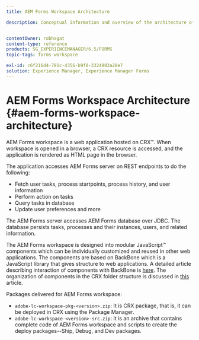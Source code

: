 ```yaml
---
title: AEM Forms Workspace Architecture

description: Conceptual information and overview of the architecture of LiveCycle AEM Forms workspace.


contentOwner: robhagat
content-type: reference
products: SG_EXPERIENCEMANAGER/6.5/FORMS
topic-tags: forms-workspace

exl-id: c6f216d4-781c-4356-b9f0-3324903a28e7
solution: Experience Manager, Experience Manager Forms
---
```

# AEM Forms Workspace Architecture {#aem-forms-workspace-architecture}

AEM Forms workspace is a web application hosted on CRX™. When workspace is opened in a browser, a CRX resource is accessed, and the application is rendered as HTML page in the browser.

The application accesses AEM Forms server on REST endpoints to do the following:

* Fetch user tasks, process startpoints, process history, and user information
* Perform action on tasks
* Query tasks in database
* Update user preferences and more

The AEM Forms server accesses AEM Forms database over JDBC. The database persists tasks, processes and their instances, users, and related information.

The AEM Forms workspace is designed into modular JavaScript™ components which can be individually customized and reused in other web applications. The components are based on BackBone which is a JavaScript library that gives structure to web applications. A detailed article describing interaction of components with BackBone is [here](/help/forms/using/backbone-interaction.md). The organization of components in the CRX folder structure is discussed in [this](/help/forms/using/folder-structure.md) article.

Packages delivered for AEM Forms workspace:

* `adobe-lc-workspace-pkg-<version>.zip`: It is CRX package, that is, it can be deployed in CRX using the Package Manager.
* `adobe-lc-workspace-<version>-src.zip`: It is an archive that contains complete code of AEM Forms workspace and scripts to create the deploy packages--Ship, Debug, and Dev packages.
